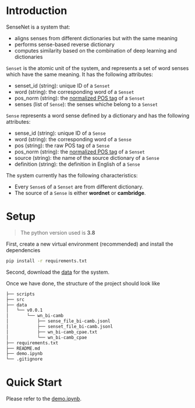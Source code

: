# Introduction
SenseNet is a system that:
  - aligns senses from different dictionaries but with the same meaning
  - performs sense-based reverse dictionary
  - computes similarity based on the combination of deep learning and dictionaries

`Senset` is the atomic unit of the system, and represents a set of word senses which have the same meaning. It has the following attributes:
  - senset_id (string): unique ID of a `Senset`
  - word (string): the corresponding word of a `Senset`
  - pos_norm (string): the [normalized POS tag](https://universaldependencies.org/u/pos/) of a `Senset`
  - senses (list of `Sense`): the senses whiche belong to a `Senset`  

`Sense` represents a word sense defined by a dictionary and has the following attributes:
  - sense_id (string): unique ID of a `Sense`
  - word (string): the corresponding word of a `Sense`
  - pos (string): the raw POS tag of a `Sense`
  - pos_norm (string): the [normalized POS tag](https://universaldependencies.org/u/pos/) of a `Senset`
  - source (string): the name of the source dictionary of a `Sense`
  - definition (string): the definition in English of a `Sense`

The system currently has the following characteristics:
  - Every `Sense`s of a `Senset` are from different dictionary.
  - The source of a `Sense` is either **wordnet** or **cambridge**.

# Setup
> The python version used is **3.8**

First, create a new virtual environment (recommended) and install the dependencies
```bash
pip install -r requirements.txt
```

Second, download the [data](https://drive.google.com/file/d/1kcFQ5d2re3nTi9W9t9OqGXUxC2iThGKk/view?usp=sharing) for the system.

Once we have done, the structure of the project should look like
```bash
├── scripts
├── src
├── data 
│   └── v0.0.1
│       └── wn_bi-camb
│           ├── sense_file_bi-camb.jsonl
│           ├── senset_file_bi-camb.jsonl
│           ├── wn_bi-camb_cpae.txt
│           └── wn_bi-camb_cpae
├── requirements.txt
├── README.md 
├── demo.ipynb
└── .gitignore
```

# Quick Start
Please refer to the [demo.ipynb](./demo.ipynb).
